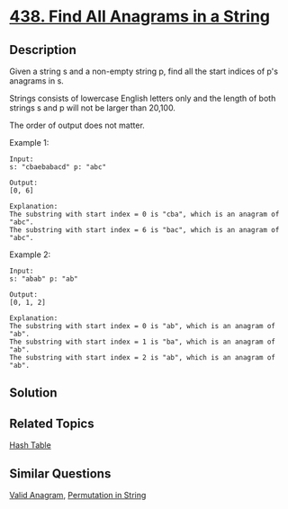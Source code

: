 # [438. Find All Anagrams in a String](https://leetcode.com/problems/find-all-anagrams-in-a-string)

## Description

Given a string s and a non-empty string p, find all the start indices of p's anagrams in s.

Strings consists of lowercase English letters only and the length of both strings s and p will not be larger than 20,100.

The order of output does not matter.

Example 1:

```
Input:
s: "cbaebabacd" p: "abc"

Output:
[0, 6]

Explanation:
The substring with start index = 0 is "cba", which is an anagram of "abc".
The substring with start index = 6 is "bac", which is an anagram of "abc".
```



Example 2:

```
Input:
s: "abab" p: "ab"

Output:
[0, 1, 2]

Explanation:
The substring with start index = 0 is "ab", which is an anagram of "ab".
The substring with start index = 1 is "ba", which is an anagram of "ab".
The substring with start index = 2 is "ab", which is an anagram of "ab".
```



## Solution



## Related Topics

[Hash Table](https://leetcode.com/tag/hash-table/) 

## Similar Questions

[Valid Anagram](https://leetcode.com/problems/valid-anagram/), [Permutation in String](https://leetcode.com/problems/permutation-in-string/)
